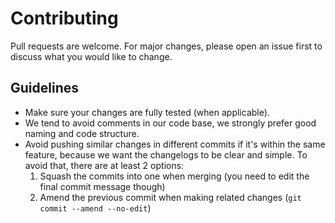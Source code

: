 # Contributing

Pull requests are welcome. For major changes, please open an issue first to discuss what you would like to change.

## Guidelines

-   Make sure your changes are fully tested (when applicable).
-   We tend to avoid comments in our code base, we strongly prefer good naming and code structure.
-   Avoid pushing similar changes in different commits if it's within the same feature, because we want the changelogs to be clear and simple. To avoid that, there are at least 2 options:
    1. Squash the commits into one when merging (you need to edit the final commit message though)
    1. Amend the previous commit when making related changes (`git commit --amend --no-edit`)
